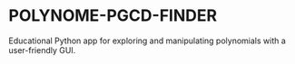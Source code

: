 # POLYNOME-PGCD-FINDER
 Educational Python app for exploring and manipulating polynomials with a user-friendly GUI.
